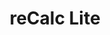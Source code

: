 ---
description: 表达式式计算器。
layout: post
results:
- primaryGenreName: Productivity
  version: '1.0.1'
  formattedPrice: 免费
  genreIds:
  - '6007'
  - '6002'
  artworkUrl60: http://is1.mzstatic.com/image/thumb/Purple49/v4/6d/f4/92/6df492a5-1e59-33a6-cb5b-d437f5c3f16e/source/60x60bb.jpg
  minimumOsVersion: '9.0'
  appletvScreenshotUrls: &a []
  sellerName: Jan Dammshaeuser
  supportedDevices:
  - iPad2Wifi
  - iPad23G
  - iPhone4S
  - iPadThirdGen
  - iPadThirdGen4G
  - iPhone5
  - iPodTouchFifthGen
  - iPadFourthGen
  - iPadFourthGen4G
  - iPadMini
  - iPadMini4G
  - iPhone5c
  - iPhone5s
  - iPhone6
  - iPhone6Plus
  - iPodTouchSixthGen
  genres:
  - 效率
  - 工具
  currentVersionReleaseDate: '2016-04-08T19:39:49Z'
  trackName: reCalc Lite
  isVppDeviceBasedLicensingEnabled: true
  description: "Do you often calculate the same things over and over again?
    \nMaybe how does it cost to drive 30 km, what will it be if the gas-price
    is raised by 10%?\nAre you tired of continuously repeating yourself?\n\nI
    am! That’s why I started to reCalc!\nEnter the formula once and afterwards
    you’re able to change every value and you’ll get live output how the result
    changes.\nYou can have as many reCalcs as you want — there is no limit!\n\nGo
    check it out, it’s free.\n\n\nWhy is it Lite?\n\nI’m developing reCalc
    right now.\nIt’s completely rewritten and it has much more features.\nThere
    will be a design overhaul as well.\n\nTo get more information visit jandamm.de/reCalc"
  price: 0
  trackId: 1098198658
  releaseDate: '2016-04-04T21:59:37Z'
  advisories: *a
  screenshotUrls:
  - http://a2.mzstatic.com/us/r30/Purple49/v4/cb/28/d7/cb28d7cd-d5f7-1502-cc8f-f109f29db3cb/screen1136x1136.jpeg
  - http://a5.mzstatic.com/us/r30/Purple49/v4/98/cc/9d/98cc9d73-1cb3-8398-8879-5f8126195758/screen1136x1136.jpeg
  - http://a5.mzstatic.com/us/r30/Purple49/v4/1e/a4/5c/1ea45cb5-a826-e561-f63a-0f97fc214acd/screen320x320.jpeg
  artistViewUrl: https://itunes.apple.com/cn/developer/jan-dammshaeuser/id1097952552?uo=4
  primaryGenreId: 6007
  kind: software
  fileSizeBytes: '7081168'
  sellerUrl: http://jandamm.de/reCalc/
  trackContentRating: 4+
  bundleId: de.jandamm.reCalc-Lite
  trackCensoredName: reCalc Lite
  contentAdvisoryRating: 4+
  isGameCenterEnabled: false
  artistName: Jan Dammshaeuser
  languageCodesISO2A:
  - EN
  - DE
  releaseNotes: 'Fixes


    Minimum iOS version is now 9.0'
  features: *a
  wrapperType: software
  artworkUrl512: http://is1.mzstatic.com/image/thumb/Purple49/v4/6d/f4/92/6df492a5-1e59-33a6-cb5b-d437f5c3f16e/source/512x512bb.jpg
  artworkUrl100: http://is1.mzstatic.com/image/thumb/Purple49/v4/6d/f4/92/6df492a5-1e59-33a6-cb5b-d437f5c3f16e/source/100x100bb.jpg
  trackViewUrl: https://geo.itunes.apple.com/cn/app/recalc-lite/id1098198658?mt=8&uo=4
  artistId: 1097952552
  currency: CNY
  ipadScreenshotUrls: *a
category: 效率
tags: tag1
resultCount: 1
title: reCalc Lite

---